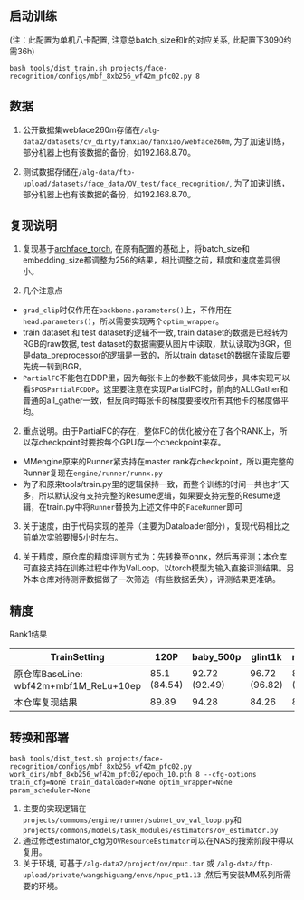 ## 启动训练

(注：此配置为单机八卡配置, 注意总batch_size和lr的对应关系, 此配置下3090约需36h)

```
bash tools/dist_train.sh projects/face-recognition/configs/mbf_8xb256_wf42m_pfc02.py 8
```

## 数据

1. 公开数据集webface260m存储在`/alg-data2/datasets/cv_dirty/fanxiao/fanxiao/webface260m`, 为了加速训练，部分机器上也有该数据的备份，如192.168.8.70。

2. 测试数据存储在`/alg-data/ftp-upload/datasets/face_data/OV_test/face_recognition/`, 为了加速训练，部分机器上也有该数据的备份，如192.168.8.70。

## 复现说明

1. 复现基于[archface_torch](http://192.168.8.60/system/algorithm/arcface_torch/-/tree/mbf_baseline), 在原有配置的基础上，将batch_size和embedding_size都调整为256的结果，相比调整之前，精度和速度差异很小。

2. 几个注意点

- `grad_clip`时仅作用在`backbone.parameters()`上，不作用在`head.parameters()`，所以需要实现两个`optim_wrapper`。
- train dataset 和 test dataset的逻辑不一致, train dataset的数据是已经转为RGB的raw数据, test dataset的数据需要从图片中读取，默认读取为BGR，但是data_preprocessor的逻辑是一致的，所以train dataset的数据在读取后要先统一转到BGR。
- `PartialFC`不能包在DDP里，因为每张卡上的参数不能做同步，具体实现可以看`SPOSPartialFCDDP`。这里要注意在实现PartialFC时，前向的ALLGather和普通的all_gather一致，但反向时每张卡的梯度要接收所有其他卡的梯度做平均。

2. 重点说明。由于PartialFC的存在，整体FC的优化被分在了各个RANK上，所以存checkpoint时要按每个GPU存一个checkpoint来存。

- MMengine原来的Runner紧支持在master rank存checkpoint，所以更完整的Runner复现在`engine/runner/runnx.py`
- 为了和原来tools/train.py里的逻辑保持一致，而整个训练的时间一共也才1天多，所以默认没有支持完整的Resume逻辑，如果要支持完整的Resume逻辑，在train.py中将`Runner`替换为上述文件中的`FaceRunner`即可

3. 关于速度，由于代码实现的差异（主要为Dataloader部分），复现代码相比之前单次实验要慢5小时左右。

4. 关于精度，原仓库的精度评测方式为：先转换至onnx，然后再评测；本仓库可直接支持在训练过程中作为ValLoop，以torch模型为输入直接评测结果。另外本仓库对待测评数据做了一次筛选（有些数据丢失），评测结果更准确。

## 精度

Rank1结果

| TrainSetting                        | 120P         | baby_500p     | glint1k       | mask_369p     | menjin_20p    | xm14          | Avg          |
| ----------------------------------- | ------------ | ------------- | ------------- | ------------- | ------------- | ------------- | ------------ |
| 原仓库BaseLine: wbf42m+mbf1M_ReLu+10ep | 85.1 (84.54) | 92.72 (92.49) | 96.72 (96.82) | 81.89 (82.36) | 99.67 (99.72) | 93.53 (93.43) | 91.6 (91.56) |
| 本仓库复现结果                             | 89.89        | 94.28         | 84.26         | 85.30         | 99.52         | 96.74         | 91.67        |

## 转换和部署

```
bash tools/dist_test.sh projects/face-recognition/configs/mbf_8xb256_wf42m_pfc02.py work_dirs/mbf_8xb256_wf42m_pfc02/epoch_10.pth 8 --cfg-options train_cfg=None train_dataloader=None optim_wrapper=None param_scheduler=None
```

1. 主要的实现逻辑在`projects/commoms/engine/runner/subnet_ov_val_loop.py`和`projects/commons/models/task_modules/estimators/ov_estimator.py`
2. 通过修改estimator_cfg为`OVResourceEstimator`可以在NAS的搜索阶段中得以复用。
3. 关于环境, 可基于`/alg-data2/project/ov/npuc.tar` 或 `/alg-data/ftp-upload/private/wangshiguang/envs/npuc_pt1.13` ,然后再安装MM系列所需要的环境。
